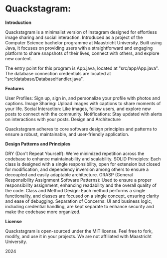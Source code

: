 # **Quackstagram:** 

**Introduction**

Quackstagram is a minimalist version of Instagram designed for effortless image sharing and social interaction. Introduced as a project of the Computer Science bachelor programme at Maastricht University. Built using Java, it focuses on providing users with a straightforward and engaging platform to share snapshots of their lives, connect with others, and explore new content. 

The entry point for this program is App.java, located at "src/app/App.java". The database connection credentials are located at "src/database/DatabaseHandler.java".


**Features**

User Profiles: Sign up, sign in, and personalize your profile with photos and captions.
Image Sharing: Upload images with captions to share moments of your life.
Social Interaction: Like images, follow users, and explore new posts to connect with the community.
Notifications: Stay updated with alerts on interactions with your posts.
Design and Architecture

Quackstagram adheres to core software design principles and patterns to ensure a robust, maintainable, and user-friendly application. 

**Design Patterns and Principles**

DRY (Don't Repeat Yourself): We've minimized repetition across the codebase to enhance maintainability and scalability.
SOLID Principles: Each class is designed with a single responsibility, open for extension but closed for modification, and dependency inversion among others to ensure a decoupled and easily adaptable architecture.
GRASP (General Responsibility Assignment Software Patterns): Used to ensure a proper responsibility assignment, enhancing readability and the overall quality of the code.
Class and Method Design: Each method performs a single functionality, and classes are focused on a single concept, ensuring clarity and ease of debugging.
Separation of Concerns: UI and business logic, including credential handling, are kept separate to enhance security and make the codebase more organized.

**License**

Quackstagram is open-sourced under the MIT license. Feel free to fork, modify, and use it in your projects. We are not affiliated with Maastricht University.

2024
